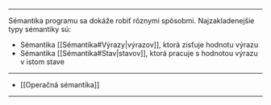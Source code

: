 ***********
Sémantika programu sa dokáže robiť rôznymi spôsobmi. Najzakladenejšie typy sémantiky sú:
- Sémantika [[Sémantika#Výrazy|výrazov]], ktorá zisťuje hodnotu výrazu
- Sémantika [[Sémantika#Stav|stavov]], ktorá pracuje s hodnotou výrazu v istom stave

---
- [[Operačná sémantika]]
---